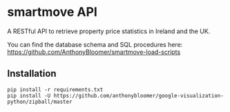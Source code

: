 # smartmove API
A RESTful API to retrieve property price statistics in Ireland and the UK.

You can find the database schema and SQL procedures here:
https://github.com/AnthonyBloomer/smartmove-load-scripts

## Installation

```
pip install -r requirements.txt
pip install -U https://github.com/anthonybloomer/google-visualization-python/zipball/master
```
